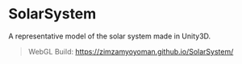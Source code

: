 # SolarSystem
A representative model of the solar system made in Unity3D.
> WebGL Build: https://zimzamyoyoman.github.io/SolarSystem/
